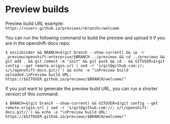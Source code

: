 # Preview builds

Preview build URL example: `https://<user>.github.io/previews/<branch>/welcome`

You can run the following command to build the preview and upload it if you are in the openshift-docs repo:

~~~
$ asciibinder && BRANCH=$(git branch --show-current) && cp -r _preview/openshift-enterprise/$BRANCH ../previews && cd ../previews && git add . && git commit -m "init" && git push && cd - && GITUSER=$(git config --get remote.origin.url | sed -r 's/git@github.com://; s/\/openshift-docs.git//') && echo -e "\nPreview build uploaded.\nPreview build URL: https://$GITUSER.github.io/previews/$BRANCH/welcome/"
~~~

If you just want to generate the preview build URL, you can run a shorter version of this command:

~~~
$ BRANCH=$(git branch --show-current) && GITUSER=$(git config --get remote.origin.url | sed -r 's/git@github.com://; s/\/openshift-docs.git//') && echo -e "\nPreview build URL: https://$GITUSER.github.io/previews/$BRANCH/welcome/"
~~~
